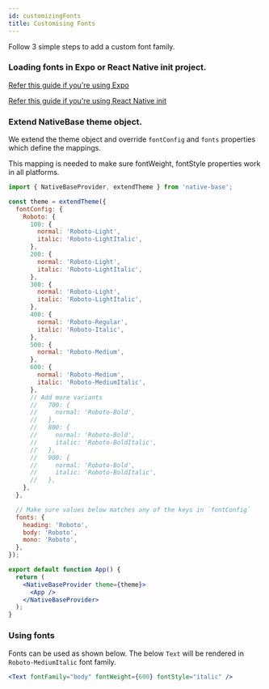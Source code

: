 ```yaml
---
id: customizingFonts
title: Customising Fonts
---
```


Follow 3 simple steps to add a custom font family.

### Loading fonts in Expo or React Native init project.

[Refer this guide if you're using Expo](https://docs.expo.io/guides/using-custom-fonts/)

[Refer this guide if you're using React Native init](https://medium.com/@aravindmnair/add-custom-fonts-to-react-native-0-60-easily-in-3-steps-fcd71459f4c9)

### Extend NativeBase theme object.

We extend the theme object and override `fontConfig` and `fonts` properties which define the mappings.

This mapping is needed to make sure fontWeight, fontStyle properties work in all platforms.

```jsx
import { NativeBaseProvider, extendTheme } from 'native-base';

const theme = extendTheme({
  fontConfig: {
    Roboto: {
      100: {
        normal: 'Roboto-Light',
        italic: 'Roboto-LightItalic',
      },
      200: {
        normal: 'Roboto-Light',
        italic: 'Roboto-LightItalic',
      },
      300: {
        normal: 'Roboto-Light',
        italic: 'Roboto-LightItalic',
      },
      400: {
        normal: 'Roboto-Regular',
        italic: 'Roboto-Italic',
      },
      500: {
        normal: 'Roboto-Medium',
      },
      600: {
        normal: 'Roboto-Medium',
        italic: 'Roboto-MediumItalic',
      },
      // Add more variants
      //   700: {
      //     normal: 'Roboto-Bold',
      //   },
      //   800: {
      //     normal: 'Roboto-Bold',
      //     italic: 'Roboto-BoldItalic',
      //   },
      //   900: {
      //     normal: 'Roboto-Bold',
      //     italic: 'Roboto-BoldItalic',
      //   },
    },
  },

  // Make sure values below matches any of the keys in `fontConfig`
  fonts: {
    heading: 'Roboto',
    body: 'Roboto',
    mono: 'Roboto',
  },
});

export default function App() {
  return (
    <NativeBaseProvider theme={theme}>
      <App />
    </NativeBaseProvider>
  );
}
```

### Using fonts

Fonts can be used as shown below. The below `Text` will be rendered in `Roboto-MediumItalic` font family.

```jsx
<Text fontFamily="body" fontWeight={600} fontStyle="italic" />
```
